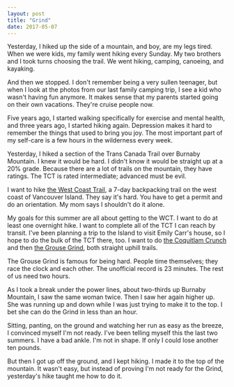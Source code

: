 ```yaml
---
layout: post
title: "Grind"
date: 2017-05-07
---
```


Yesterday, I hiked up the side of a mountain, and boy, are my legs tired. When we were kids, my family went hiking every Sunday. My two brothers and I took turns choosing the trail. We went hiking, camping, canoeing, and kayaking.

And then we stopped. I don't remember being a very sullen teenager, but when I look at the photos from our last family camping trip, I see a kid who wasn't having fun anymore. It makes sense that my parents started going on their own vacations. They're cruise people now.

Five years ago, I started walking specifically for exercise and mental health, and three years ago, I started hiking again. Depression makes it hard to remember the things that used to bring you joy. The most important part of my self-care is a few hours in the wilderness every week.

Yesterday, I hiked a section of the Trans Canada Trail over Burnaby Mountain. I knew it would be hard. I didn't know it would be straight up at a 20% grade. Because there are a lot of trails on the mountain, they have ratings. The TCT is rated intermediate; advanced must be evil.

I want to hike <a href="https://en.wikipedia.org/wiki/West_Coast_Trail">the West Coast Trail</a>, a 7-day backpacking trail on the west coast of Vancouver Island. They say it's hard. You have to get a permit and do an orientation. My mom says I shouldn't do it alone.

My goals for this summer are all about getting to the WCT. I want to do at least one overnight hike. I want to complete all of the TCT I can reach by transit. I've been planning a trip to the Island to visit Emily Carr's house, so I hope to do the bulk of the TCT there, too. I want to do <a href="https://www.vancouvertrails.com/trails/coquitlam-crunch/">the Coquitlam Crunch</a> and then <a href="https://www.grousemountain.com/grousegrind">the Grouse Grind</a>, both straight uphill trails.

The Grouse Grind is famous for being hard. People time themselves; they race the clock and each other. The unofficial record is 23 minutes. The rest of us need two hours.

As I took a break under the power lines, about two-thirds up Burnaby Mountain, I saw the same woman twice. Then I saw her again higher up. She was running up and down while I was just trying to make it to the top. I bet she can do the Grind in less than an hour.

Sitting, panting, on the ground and watching her run as easy as the breeze, I convinced myself I'm not ready. I've been telling myself this the last two summers. I have a bad ankle. I'm not in shape. If only I could lose another ten pounds.

But then I got up off the ground, and I kept hiking. I made it to the top of the mountain. It wasn't easy, but instead of proving I'm not ready for the Grind, yesterday's hike taught me how to do it.

